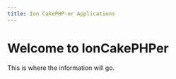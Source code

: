 ```yaml
---
title: Ion CakePHP-er Applications
---
```

# Welcome to IonCakePHPer

This is where the information will go.

